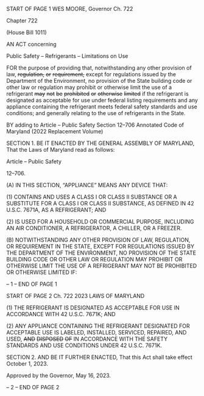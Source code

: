 START OF PAGE 1
WES MOORE, Governor Ch. 722

Chapter 722

(House Bill 1011)

AN ACT concerning

Public Safety – Refrigerants – Limitations on Use

FOR the purpose of providing that, notwithstanding any other provision of law, ~~regulation,~~
~~or~~ ~~requirement,~~ except for regulations issued by the Department of the Environment,
no provision of the State building code or other law or regulation may prohibit or
otherwise limit the use of a refrigerant ~~may~~ ~~not~~ ~~be~~ ~~prohibited~~ ~~or~~ ~~otherwise~~ ~~limited~~ if
the refrigerant is designated as acceptable for use under federal listing requirements
and any appliance containing the refrigerant meets federal safety standards and use
conditions; and generally relating to the use of refrigerants in the State.

BY adding to
Article – Public Safety
Section 12–706
Annotated Code of Maryland
(2022 Replacement Volume)

SECTION 1. BE IT ENACTED BY THE GENERAL ASSEMBLY OF MARYLAND,
That the Laws of Maryland read as follows:

Article – Public Safety

12–706.

(A) IN THIS SECTION, “APPLIANCE” MEANS ANY DEVICE THAT:

(1) CONTAINS AND USES A CLASS I OR CLASS II SUBSTANCE OR A
SUBSTITUTE FOR A CLASS I OR CLASS II SUBSTANCE, AS DEFINED IN 42 U.S.C.
7671A, AS A REFRIGERANT; AND

(2) IS USED FOR A HOUSEHOLD OR COMMERCIAL PURPOSE,
INCLUDING AN AIR CONDITIONER, A REFRIGERATOR, A CHILLER, OR A FREEZER.

(B) NOTWITHSTANDING ANY OTHER PROVISION OF LAW, REGULATION, OR
REQUIREMENT IN THE STATE, EXCEPT FOR REGULATIONS ISSUED BY THE
DEPARTMENT OF THE ENVIRONMENT, NO PROVISION OF THE STATE BUILDING
CODE OR OTHER LAW OR REGULATION MAY PROHIBIT OR OTHERWISE LIMIT THE
USE OF A REFRIGERANT MAY NOT BE PROHIBITED OR OTHERWISE LIMITED IF:

– 1 –
END OF PAGE 1

START OF PAGE 2
Ch. 722 2023 LAWS OF MARYLAND

(1) THE REFRIGERANT IS DESIGNATED AS ACCEPTABLE FOR USE IN
ACCORDANCE WITH 42 U.S.C. 7671K; AND

(2) ANY APPLIANCE CONTAINING THE REFRIGERANT DESIGNATED
FOR ACCEPTABLE USE IS LABELED, INSTALLED, SERVICED, REPAIRED, AND USED,
~~AND~~ ~~DISPOSED~~ ~~OF~~ IN ACCORDANCE WITH THE SAFETY STANDARDS AND USE
CONDITIONS UNDER 42 U.S.C. 7671K.

SECTION 2. AND BE IT FURTHER ENACTED, That this Act shall take effect
October 1, 2023.

Approved by the Governor, May 16, 2023.

– 2 –
END OF PAGE 2